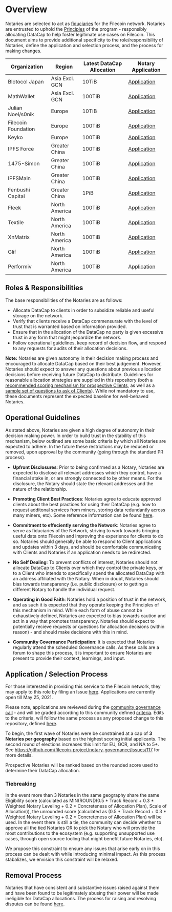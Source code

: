 # Overview
Notaries are selected to act as [fiduciaries](https://www.merriam-webster.com/dictionary/fiduciary) for the Filecoin network. Notaries are entrusted to uphold the [Principles](https://github.com/filecoin-project/FIPs/blob/fip-0003/FIPS/fip-0003.md/#principles) of the program - responsibly allocating DataCap to help foster legitimate use cases on Filecoin. This document aims to provide additional specificity to the role/responsibility of Notaries, define the application and selection process, and the process for making changes. 

|Organization|Region|Latest DataCap Allocation|Notary Application|
|-|-|-|-|
|Blotocol Japan|Asia Excl. GCN|10TiB|[Application](https://github.com/filecoin-project/notary-governance/issues/56)|
|MathWallet|Asia Excl. GCN|100TiB|[Application](https://github.com/filecoin-project/notary-governance/issues/26)|
|Julian Noel/s0nik|Europe|10TiB|[Application](https://github.com/filecoin-project/notary-governance/issues/5)|
|Filecoin Foundation|Europe|100TiB|[Application](https://github.com/filecoin-project/notary-governance/issues/54)|
|Keyko|Europe|100TiB|[Application](https://github.com/filecoin-project/notary-governance/issues/46)|
|IPFS Force|Greater China|100TiB|[Application](https://github.com/filecoin-project/notary-governance/issues/14)|
|1475-Simon|Greater China|100TiB|[Application](https://github.com/filecoin-project/notary-governance/issues/29)|
|IPFSMain|Greater China|100TiB|[Application](https://github.com/filecoin-project/notary-governance/issues/11)|
|Fenbushi Capital|Greater China|1PiB|[Application](https://github.com/filecoin-project/notary-governance/issues/49)|
|Fleek|North America|100TiB|[Application](https://github.com/filecoin-project/notary-governance/issues/47)|
|Textile|North America|100TiB|[Application](https://github.com/filecoin-project/notary-governance/issues/53)|
|XnMatrix|North America|100TiB|[Application](https://github.com/filecoin-project/notary-governance/issues/27)|
|Glif|North America|100TiB|[Application](https://github.com/filecoin-project/notary-governance/issues/48)|
|Performiv|North America|100TiB|[Application](https://github.com/filecoin-project/notary-governance/issues/50)|


## Roles & Responsibilities
The base responsibilities of the Notaries are as follows: 
- Allocate DataCap to clients in order to subsidize reliable and useful storage on the network.
- Verify that clients receive a DataCap commensurate with the level of trust that is warranted based on information provided. 
- Ensure that in the allocation of the DataCap no party is given excessive trust in any form that might jeopardize the network.
- Follow operational guidelines, keep record of decision flow, and respond to any requests for audits of their allocation decisions.

**Note:** Notaries are given autonomy in their decision making process and encouraged to allocate DataCap based on their best judgement. However, Notaries should expect to answer any questions about previous allocation decisions before receiving future DataCap to distribute. Guidelines for reasonable allocation strategies are supplied in this repository (both a [recommended scoring mechanism for prospective Clients](/notaries/templates/client-evaluation.md), as well as a [sample set of questions to ask of Clients](/notaries/templates/sample-client-application.md)). While not mandatory to use, these documents represent the expected baseline for well-behaved Notaries.

## Operational Guidelines
As stated above, Notaries are given a high degree of autonomy in their decision making power. In order to build trust in the stability of this mechanism, below outlined are some basic criteria by which all Notaries are expected to adhere. In the future these restrictions may be reduced or removed, upon approval by the community (going through the standard PR process). 

* **Upfront Disclosures**: Prior to being confirmed as a Notary, Notaries are expected to disclose all relevant addresses which they control, have a financial stake in, or are strongly connected to by other means. For the disclosure, the Notary should state the relevant addresses and the nature of the relationship. 

* **Promoting Client Best Practices**: Notaries agree to educate approved clients about the best practices for using their DataCap (e.g. how to request additonal services from miners, storing data redundantly across many miners, etc). Some reference information can be found [here](https://github.com/filecoin-project/notary-governance/issues/9).

* **Commitment to effeciently serving the Network**: Notaries agree to serve as fiduciaries of the Network, striving to work towards bringing useful data onto Filecoin and improving the experience for clients to do so. Notaries should generally be able to respond to Client applications and updates within 3 days, and should be comfortable communicating with Clients and Notaries if an application needs to be redirected.

* **No Self Dealing**: To prevent conflicts of interest, Notaries should not allocate DataCap to Clients over which they control the private keys, or to a Client who intends to specifically spend the allocated DataCap with an address affiliated with the Notary. When in doubt, Notaries should bias towards transparency (i.e. public disclosure) or to getting a different Notary to handle the individual request. 

* **Operating in Good Faith**: Notaries hold a position of trust in the network, and as such it is expected that they operate keeping the Principles of this mechanism in mind. While each form of abuse cannot be exhaustively defined, Notaries are expected to bias towards caution and act in a way that promotes transparency. Notaries should expect to potentially recieve requests or questions for allocation decisions (within reason) - and should make decisions with this in mind.

* **Community Governance Participation**: It is expected that Notaries regularly attend the scheduled Governance calls. As these calls are a forum to shape this process, it is important to ensure Notaries are present to provide their context, learnings, and input. 

## Application / Selection Process
For those interested in providing this service to the Filecoin network, they may apply to this role by filing an Issue [here](https://github.com/filecoin-project/notary-governance/issues/new/choose). Applications are currently open till May 25, 2021.

Please note, applications are reviewed during the [community governance call](/README.md#governance-and-iteration-process) - and will be graded according to this community defined [criteria](/notaries/templates#overview). Edits to the criteria, will follow the same process as any proposed change to this repository, defined [here](/README.md#process-for-modifications).

To begin, the first wave of Notaries were be constrained at a cap of **3 Notaries per geography** based on the highest scoring initial applicants. The second round of elections increases this limit for EU, GCR, and NA to 5+. See https://github.com/filecoin-project/notary-governance/issues/117 for more details.

Prospective Notaries will be ranked based on the rounded score used to determine their DataCap allocation. 

### Tiebreaking
In the event more than 3 Notaries in the same geography share the same Eligibility score (calculated as MIN(ROUND(0.5 * Track Record + 0.3 * Weighted Notary Leveling + 0.2 * Concreteness of Allocation Plan), Scale of Allocation)), the unrounded score (calculated as (0.5 * Track Record + 0.3 * Weighted Notary Leveling + 0.2 * Concreteness of Allocation Plan) will be used. In the event there is still a tie, the community can decide whether to approve all the tied Notaries OR to pick the Notary who will provide the most contributions to the ecosystem (e.g. supporting unsupported use cases, through open source tooling that might benefit future Notaries, etc). 

We propose this constraint to ensure any issues that arise early on in this process can be dealt with while introducing minimal impact. As this process stabalizes, we envision this constraint will be relaxed. 



## Removal Process
Notaries that have consistent and substantive issues raised against them and have been found to be legitimately abusing their power will be made ineligible for DataCap allocations. The process for raising and resolving disputes can be found [here](/README.md#dispute--audit-framework). 

